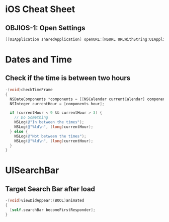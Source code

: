 # iOS Cheat Sheet

## OBJIOS-1: Open Settings

```objective-c
[[UIApplication sharedApplication] openURL:[NSURL URLWithString:UIApplicationOpenSettingsURLString]];
```

# Dates and Time

## Check if the time is between two hours

```objective-c
-(void)checkTimeFrame
{
  NSDateComponents *components = [[NSCalendar currentCalendar] components:NSHourCalendarUnit | NSMinuteCalendarUnit | NSSecondCalendarUnit fromDate:[NSDate date]];
  NSInteger currentHour = [components hour];

  if (currentHour < 9 && currentHour > 3) {
    // Do Something
    NSLog(@"In between the times");
    NSLog(@"%ld\n", (long)currentHour);
  } else {
    NSLog(@"Not between the times");
    NSLog(@"%ld\n", (long)currentHour);
  }
}
```

# UISearchBar

## Target Search Bar after load

```objective-c
-(void)viewDidAppear:(BOOL)animated
{
  [self.searchBar becomeFirstResponder];
}
```
